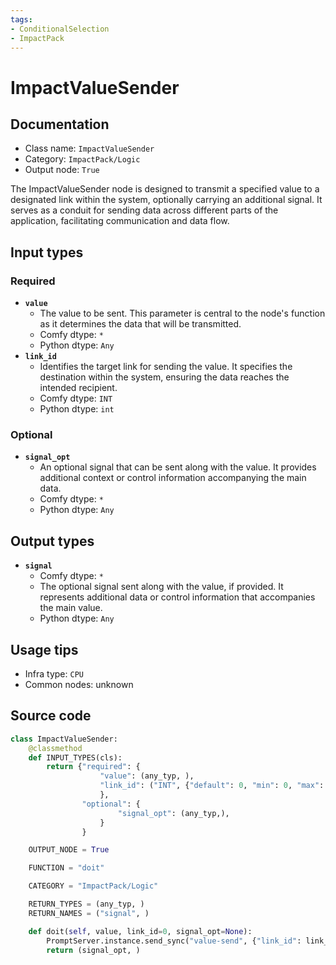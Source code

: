 ```yaml
---
tags:
- ConditionalSelection
- ImpactPack
---
```


# ImpactValueSender
## Documentation
- Class name: `ImpactValueSender`
- Category: `ImpactPack/Logic`
- Output node: `True`

The ImpactValueSender node is designed to transmit a specified value to a designated link within the system, optionally carrying an additional signal. It serves as a conduit for sending data across different parts of the application, facilitating communication and data flow.
## Input types
### Required
- **`value`**
    - The value to be sent. This parameter is central to the node's function as it determines the data that will be transmitted.
    - Comfy dtype: `*`
    - Python dtype: `Any`
- **`link_id`**
    - Identifies the target link for sending the value. It specifies the destination within the system, ensuring the data reaches the intended recipient.
    - Comfy dtype: `INT`
    - Python dtype: `int`
### Optional
- **`signal_opt`**
    - An optional signal that can be sent along with the value. It provides additional context or control information accompanying the main data.
    - Comfy dtype: `*`
    - Python dtype: `Any`
## Output types
- **`signal`**
    - Comfy dtype: `*`
    - The optional signal sent along with the value, if provided. It represents additional data or control information that accompanies the main value.
    - Python dtype: `Any`
## Usage tips
- Infra type: `CPU`
- Common nodes: unknown


## Source code
```python
class ImpactValueSender:
    @classmethod
    def INPUT_TYPES(cls):
        return {"required": {
                    "value": (any_typ, ),
                    "link_id": ("INT", {"default": 0, "min": 0, "max": sys.maxsize, "step": 1}),
                    },
                "optional": {
                        "signal_opt": (any_typ,),
                    }
                }

    OUTPUT_NODE = True

    FUNCTION = "doit"

    CATEGORY = "ImpactPack/Logic"

    RETURN_TYPES = (any_typ, )
    RETURN_NAMES = ("signal", )

    def doit(self, value, link_id=0, signal_opt=None):
        PromptServer.instance.send_sync("value-send", {"link_id": link_id, "value": value})
        return (signal_opt, )

```
